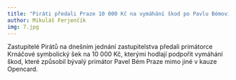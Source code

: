 ```yaml
---
title: "Piráti předali Praze 10 000 Kč na vymáhání škod po Pavlu Bémovi"
author: Mikuláš Ferjenčík
img: 7.jpg
---
```


Zastupitelé Pirátů na dnešním jednání zastupitelstva předali primátorce Krnáčové symbolický šek na 10 000 Kč, kterými hodlají podpořit vymáhání škod, které způsobil bývalý primátor Pavel Bém Praze mimo jiné v kauze Opencard.
